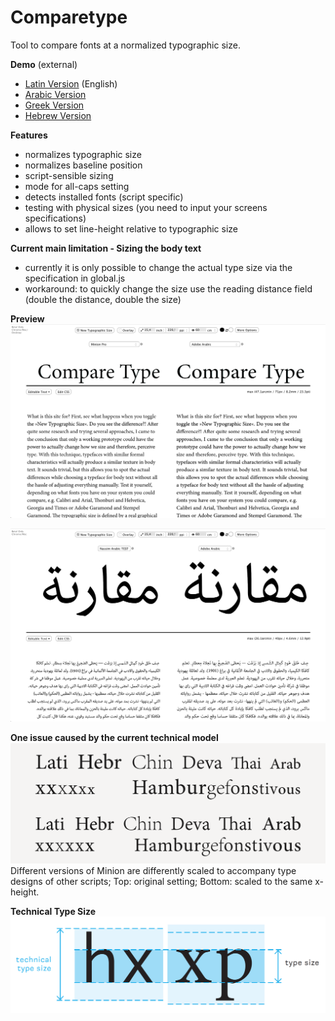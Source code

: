 # Comparetype

Tool to compare fonts at a normalized typographic size.

**Demo** (external)
- [Latin Version](http://vongebhardi.de/comparetype/github/) (English)
- [Arabic Version](http://vongebhardi.de/comparetype/github/arabic.html)
- [Greek Version](http://vongebhardi.de/comparetype/github/greek.html)
- [Hebrew Version](http://vongebhardi.de/comparetype/github/hebrew.html)


**Features**
- normalizes typographic size
- normalizes baseline position
- script-sensible sizing
- mode for all-caps setting
- detects installed fonts (script specific)
- testing with physical sizes (you need to input your screens specifications)
- allows to set line-height relative to typographic size

**Current main limitation - Sizing the body text**
- currently it is only possible to change the actual type size via the specification in global.js
- workaround: to quickly change the size use the reading distance field (double the distance, double the size)

**Preview**
![CompareType_Latin](README_media/CompareType_Latin.gif)

![CompareType_Arabic](README_media/CompareType_Arabic.gif)

**One issue caused by the current technical model**
![Minion_scaled-Latin-to-match-other-scripts-typeface-metrics](README_media/Minion_scaled-Latin-to-match-other-scripts-typeface-metrics.png)
Different versions of Minion are differently scaled to accompany
type designs of other scripts; Top: original
setting; Bottom: scaled to the same x-height.

**Technical Type Size**
![Technical-Typesize](README_media/Technical-Typesize.png)
